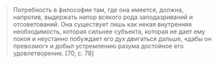 >Потребность в философии там, где она имеется, должна, напротив, выдержать напор всякого рода заподазриваний и отсоветований. Она существует лишь как некая внутренняя необходимость, которая сильнее субъекта, которая не дает ему покоя и неустанно побуждает его дух двигаться дальше, «дабы он превозмог» и добыл устремлению разума достойное его удовлетворение. [70, c. 78]